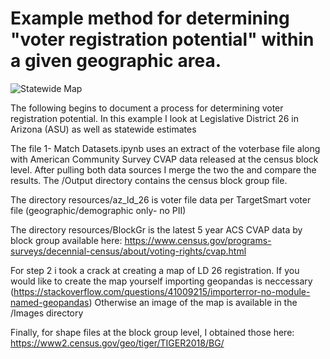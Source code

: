 # Example method for determining "voter registration potential" within a given geographic area.  

![Statewide Map](https://raw.githubusercontent.com/cbrillaz/voter_reg_analysis/master/Images/statewide.png)

The following begins to document a process for determining voter registration potential. In this example I look at Legislative District 26 in Arizona (ASU) as well as statewide estimates

The file 1- Match Datasets.ipynb uses an extract of the voterbase file along with American Community Survey CVAP data released at the census block level.  After pulling both data sources I merge the two the and compare the results.  The /Output directory contains the census block group file. 

The directory resources/az_ld_26 is voter file data per TargetSmart voter file (geographic/demographic only- no PII)

The directory resources/BlockGr is the latest 5 year ACS CVAP data by block group available here: https://www.census.gov/programs-surveys/decennial-census/about/voting-rights/cvap.html

For step 2 i took a crack at creating a map of LD 26 registration. If you would like to create the map yourself importing geopandas is neccessary (https://stackoverflow.com/questions/41009215/importerror-no-module-named-geopandas) Otherwise an image of the map is available in the /Images directory

Finally, for shape files at the block group level, I obtained those here: https://www2.census.gov/geo/tiger/TIGER2018/BG/

